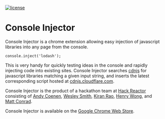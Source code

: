 [![license](http://img.shields.io/badge/license-MIT-brightgreen.svg?style=flat)](https://github.com/cdnjs/cdnjs/blob/master/MIT-LICENSE)

# Console Injector

Console Injector is a chrome extension allowing easy injection of javascript libraries into any page from the console. 

```
console.inject('lodash');
```

This is very handy for quickly testing ideas in the console and rapidly injecting code into existing sites. Console Injector searches [cdnjs](https://cdnjs.com/) for javascript libraries matching a given input string, and inserts the latest corresponding script hosted at [cdnjs.cloudflare.com](http://cdnjs.cloudflare.com).

Console Injector is the product of a hackathon team at [Hack Reactor](http://www.hackreactor.com) consisting of [Andy Coenen](http://www.github.com/cannoneyed), [Wesley Smith](http://www.github.com/wesleysmyth), [Kiran Rao](http://www.github.com/kranrao), [Henry Wong](http://www.github.com/henryw4k), and [Matt Conrad](http://www.github.com/conrad).

Console Injector is available on the [Google Chrome Web Store](https://chrome.google.com/webstore/detail/abdfbnapkafgcheofcijaieahcbjnpkd/publish-accepted).
